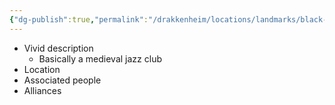 ```yaml
---
{"dg-publish":true,"permalink":"/drakkenheim/locations/landmarks/black-ivory-inn/","tags":["Landmark"]}
---
```


- Vivid description
	- Basically a medieval jazz club
- Location
- Associated people
- Alliances